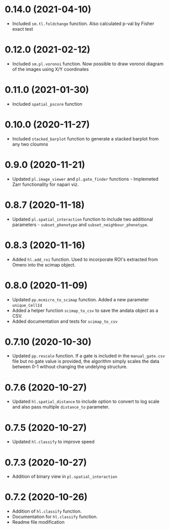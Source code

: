 # 0.14.0 (2021-04-10)

 - Included `sm.tl.foldchange` function. Also calculated p-val by Fisher exact test

# 0.12.0 (2021-02-12)

 - Included `sm.pl.voronoi` function. Now possible to draw voronoi diagram of the images using X/Y coordinates
 
# 0.11.0 (2021-01-30)

 - Included `spatial_pscore` function
 
# 0.10.0 (2020-11-27)

 - Included `stacked_barplot` function to generate a stacked barplot from any two cloumns
   
# 0.9.0 (2020-11-21)

 - Updated `pl.image_viewer` and `pl.gate_finder` functions - 
   Implemeted Zarr functionality for napari viz.
   
# 0.8.7 (2020-11-18)

 - Updated `pl.spatial_interaction` function to include two additional parameters - 
   `subset_phenotype` and `subset_neighbour_phenotype`. 

# 0.8.3 (2020-11-16)

 - Added `hl.add_roi` function. Used to incorporate ROI's extracted from Omero into the scimap object.
 
 
# 0.8.0 (2020-11-09)

 - Updated `pp.mcmicro_to_scimap` function. Added a new parameter `unique_CellId`
 - Added a helper function `scimap_to_csv` to save the andata object as a CSV.
 - Added documentation and tests for `scimap_to_csv`
 
# 0.7.10 (2020-10-30)

 - Updated `pp.rescale` function. If a gate is included in the `manual_gate.csv` 
   file but no gate value is provided, the algorithm simply scales the data between
   0-1 without changing the undelying structure.
   
# 0.7.6 (2020-10-27)

 - Updated `hl.spatial_distance` to include option to convert to 
   log scale and also pass multiple `distance_to` parameter.
 
# 0.7.5 (2020-10-27)

 - Updated `hl.classify` to improve speed
 
# 0.7.3 (2020-10-27)

 - Addition of binary view in `pl.spatial_interaction`

 
# 0.7.2 (2020-10-26)

 - Addition of `hl.classify` function.
 - Documentation for `hl.classify` function.
 - Readme file modification

